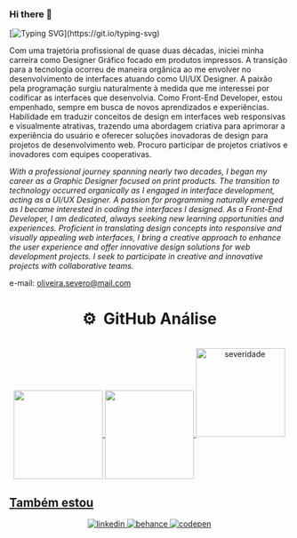 ### Hi there 👋
[![Typing SVG](https://readme-typing-svg.herokuapp.com?color=%AD0DD9&width=450&lines=Ol%C3%A1%2C+meu+nome+%C3%A9+Severo!;Seja+muito+bem-vindo(a)+por+aqui.)](https://git.io/typing-svg)

Com uma trajetória profissional de quase duas décadas, iniciei minha carreira como Designer Gráfico focado em produtos impressos. A transição para a tecnologia ocorreu de maneira orgânica ao me envolver no desenvolvimento de interfaces atuando como UI/UX Designer. A paixão pela programação surgiu naturalmente à medida que me interessei por codificar as interfaces que desenvolvia. Como Front-End Developer, estou empenhado, sempre em busca de novos aprendizados e experiências. Habilidade em traduzir conceitos de design em interfaces web responsivas e visualmente atrativas, trazendo uma abordagem criativa para aprimorar a experiência do usuário e oferecer soluções inovadoras de design para projetos de desenvolvimento web. Procuro participar de projetos criativos e inovadores com equipes cooperativas.

_With a professional journey spanning nearly two decades, I began my career as a Graphic Designer focused on print products. The transition to technology occurred organically as I engaged in interface development, acting as a UI/UX Designer. A passion for programming naturally emerged as I became interested in coding the interfaces I designed. As a Front-End Developer, I am dedicated, always seeking new learning opportunities and experiences. Proficient in translating design concepts into responsive and visually appealing web interfaces, I bring a creative approach to enhance the user experience and offer innovative design solutions for web development projects. I seek to participate in creative and innovative projects with collaborative teams._

e-mail: [oliveira.severo@mail.com](mailto:oliveira.severo@mail.com)

<!-- ## Github Stats  
<div>
    <img height="180em" align="right" src="https://github-readme-stats.vercel.app/api/top-langs?username=severidade&show_icons=true&locale=en&layout=compact" alt="severidade" />
    <img height="180em" src="https://github-readme-stats.vercel.app/api?username=severidade&show_icons=true&locale=en" alt="severidade" />
    <img height="180em" src="https://github-readme-streak-stats.herokuapp.com/?user=severidade&" alt="severidade" />
<div> -->

<div align="center">
    <h1> ⚙️ &nbsp;GitHub Análise </h1>
    <br>
    <a href="https://github.com/severidade">
    <img align="center" height="160rem" src="https://github-readme-stats.vercel.app/api?username=severidade&show_icons=true&theme=react&include_all_commits=true&count_private=true"/>
    <img align="center" height="160rem" src="https://github-readme-stats.vercel.app/api/top-langs/?username=severidade&layout=compact&langs_count=7&theme=react"/>
    <img height="160em" src="https://github-readme-streak-stats.herokuapp.com/?user=severidade&layout=compact&langs_count=7&theme=react" alt="severidade" />
</div>



## Também estou 
<div align="center">
<a href="https://www.linkedin.com/in/severidade/" target="_blank">
<img src=https://img.shields.io/badge/linkedin-%231E77B5.svg?&style=for-the-badge&logo=linkedin&logoColor=white alt=linkedin style="margin-bottom: 5px;" />
</a>
<a href="https://www.behance.net/severidade" target="_blank">
<img src=https://img.shields.io/badge/behance-%23191919.svg?&style=for-the-badge&logo=behance&logoColor=white alt=behance style="margin-bottom: 5px;" />
</a>
<a href="https://codepen.io/severidade" target="_blank">
<img src=https://img.shields.io/badge/codepen-%23131417.svg?&style=for-the-badge&logo=codepen&logoColor=white alt=codepen style="margin-bottom: 5px;" />
</a>  
</div>



<!--
**severidade/severidade** is a ✨ _special_ ✨ repository because its `README.md` (this file) appears on your GitHub profile.

<div align="center">
  <a href="https://github.com/severidade">
  <img height="180em" src="https://github-readme-stats.vercel.app/api?username=vitoriacst&show_icons=true&theme=tokyonight&include_all_commits=true&count_private=true"/>
  <img height="180em" src="https://github-readme-stats.vercel.app/api/top-langs/?username=vitoriacst&layout=compact&langs_count=7&theme=tokyonight"/>
<p align="center" ><img src="https://github-readme-streak-stats.herokuapp.com/?user=vitoriacst&theme=tokyonight" alt="vitoriacst" /></p>
</div>
  

<br/>  

Here are some ideas to get you started:

- 🔭 I’m currently working on ...
- 🌱 I’m currently learning ...
- 👯 I’m looking to collaborate on ...
- 🤔 I’m looking for help with ...
- 💬 Ask me about ...
- 📫 How to reach me: ...
- 😄 Pronouns: ...
- ⚡ Fun fact: ...
-->

